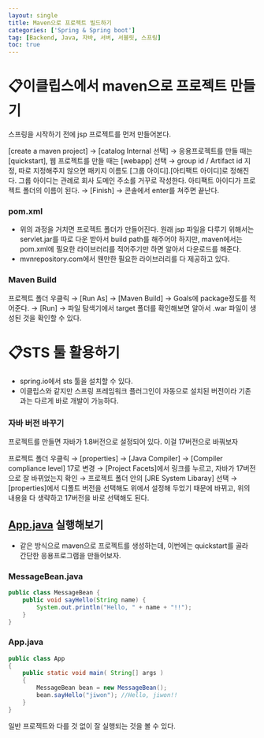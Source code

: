 ```yaml
---
layout: single
title: Maven으로 프로젝트 빌드하기
categories: ['Spring & Spring boot']
tag: [Backend, Java, 자바, 서버, 서블릿, 스프링]
toc: true
---
```



# 📋이클립스에서 maven으로 프로젝트 만들기

스프링을 시작하기 전에 jsp 프로젝트를 먼저 만들어본다.

[create a maven project] 
→ [catalog Internal 선택] 
→ 응용프로젝트를 만들 때는 [quickstart], 웹 프로젝트를 만들 때는 [webapp] 선택 
→ group id / Artifact id 지정, 따로 지정해주지 않으면 패키지 이름도 [그룹 아이디].[아티팩트 아이디]로 정해진다. 
그룹 아이디는 관례로 회사 도메인 주소를 거꾸로 작성한다. 아티팩트 아이디가 프로젝트 폴더의 이름이 된다.
→ [Finish]
→ 콘솔에서 enter를 쳐주면 끝난다.

### pom.xml

- 위의 과정을 거치면 프로젝트 폴더가 만들어진다. 원래 jsp 파일을 다루기 위해서는 servlet.jar를 따로 다운 받아서 build path를 해주어야 하지만, maven에서는 pom.xml에 필요한 라이브러리를 적어주기만 하면 알아서 다운로드를 해준다.
- mvnrepository.com에서 웬만한 필요한 라이브러리를 다 제공하고 있다.

### Maven Build

프로젝트 폴더 우클릭
→ [Run As]
→ [Maven Build]
→ Goals에 package정도를 적어준다.
→ [Run]
→ 파일 탐색기에서 target 폴더를 확인해보면 알아서 .war 파일이 생성된 것을 확인할 수 있다.

# 📋STS 툴 활용하기

- spring.io에서 sts 툴을 설치할 수 있다.
- 이클립스와 같지만 스프링 프레임워크 플러그인이 자동으로 설치된 버전이라 기존과는 다르게 바로 개발이 가능하다.

### 자바 버전 바꾸기

프로젝트를 만들면 자바가 1.8버전으로 설정되어 있다. 이걸 17버전으로 바꿔보자

프로젝트 폴더 우클릭
→ [properties]
→ [Java Compiler]
→ [Compiler compliance level] 17로 변경
→ [Project Facets]에서 링크를 누르고, 자바가 17버전으로 잘 바뀌었는지 확인
→ 프로젝트 폴더 안의 [JRE System Libaray] 선택
→ [properties]에서 디폴트 버전을 선택해도 위에서 설정해 두었기 때문에 바뀌고, 위의 내용을 다 생략하고 17버전을 바로 선택해도 된다.

## [App.java](http://App.java) 실행해보기

- 같은 방식으로 maven으로 프로젝트를 생성하는데, 이번에는 quickstart를 골라 간단한 응용프로그램을 만들어보자.

### MessageBean.java

```java
public class MessageBean {
	public void sayHello(String name) {
		System.out.println("Hello, " + name + "!!");
	}
}
```

### App.java

```java
public class App 
{
    public static void main( String[] args )
    {
    	MessageBean bean = new MessageBean();
    	bean.sayHello("jiwon"); //Hello, jiwon!!
    }
}

```

일반 프로젝트와 다를 것 없이 잘 실행되는 것을 볼 수 있다.